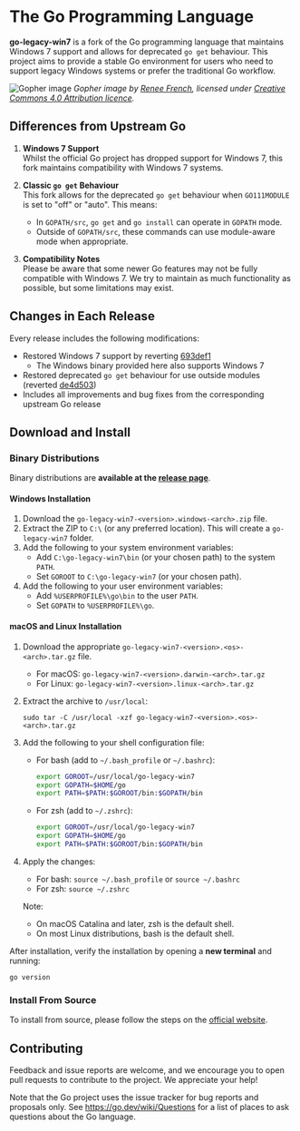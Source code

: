 # The Go Programming Language

**go-legacy-win7** is a fork of the Go programming language that maintains Windows 7 support and allows for deprecated `go get` behaviour. This project aims to provide a stable Go environment for users who need to support legacy Windows systems or prefer the traditional Go workflow.

![Gopher image](https://golang.org/doc/gopher/fiveyears.jpg)
_Gopher image by [Renee French][rf], licensed under [Creative Commons 4.0 Attribution licence][cc4-by]._

## Differences from Upstream Go

1. **Windows 7 Support**  
   Whilst the official Go project has dropped support for Windows 7, this fork maintains compatibility with Windows 7 systems.

2. **Classic `go get` Behaviour**  
   This fork allows for the deprecated `go get` behaviour when `GO111MODULE` is set to "off" or "auto". This means:

   - In `GOPATH/src`, `go get` and `go install` can operate in `GOPATH` mode.
   - Outside of `GOPATH/src`, these commands can use module-aware mode when appropriate.

3. **Compatibility Notes**  
   Please be aware that some newer Go features may not be fully compatible with Windows 7. We try to maintain as much functionality as possible, but some limitations may exist.

## Changes in Each Release

Every release includes the following modifications:

- Restored Windows 7 support by reverting [693def1](https://github.com/golang/go/commit/693def151adff1af707d82d28f55dba81ceb08e1)
  - The Windows binary provided here also supports Windows 7
- Restored deprecated `go get` behaviour for use outside modules (reverted [de4d503](https://github.com/golang/go/commit/de4d50316fb5c6d1529aa5377dc93b26021ee843))
- Includes all improvements and bug fixes from the corresponding upstream Go release

## Download and Install

### Binary Distributions

Binary distributions are **available at the [release page](https://github.com/thongtech/go-legacy-win7/releases)**.

#### Windows Installation

1. Download the `go-legacy-win7-<version>.windows-<arch>.zip` file.
2. Extract the ZIP to `C:\` (or any preferred location). This will create a `go-legacy-win7` folder.
3. Add the following to your system environment variables:
   - Add `C:\go-legacy-win7\bin` (or your chosen path) to the system `PATH`.
   - Set `GOROOT` to `C:\go-legacy-win7` (or your chosen path).
4. Add the following to your user environment variables:
   - Add `%USERPROFILE%\go\bin` to the user `PATH`.
   - Set `GOPATH` to `%USERPROFILE%\go`.

#### macOS and Linux Installation

1. Download the appropriate `go-legacy-win7-<version>.<os>-<arch>.tar.gz` file.

   - For macOS: `go-legacy-win7-<version>.darwin-<arch>.tar.gz`
   - For Linux: `go-legacy-win7-<version>.linux-<arch>.tar.gz`

2. Extract the archive to `/usr/local`:

   ```
   sudo tar -C /usr/local -xzf go-legacy-win7-<version>.<os>-<arch>.tar.gz
   ```

3. Add the following to your shell configuration file:

   - For bash (add to `~/.bash_profile` or `~/.bashrc`):

     ```bash
     export GOROOT=/usr/local/go-legacy-win7
     export GOPATH=$HOME/go
     export PATH=$PATH:$GOROOT/bin:$GOPATH/bin
     ```

   - For zsh (add to `~/.zshrc`):
     ```zsh
     export GOROOT=/usr/local/go-legacy-win7
     export GOPATH=$HOME/go
     export PATH=$PATH:$GOROOT/bin:$GOPATH/bin
     ```

4. Apply the changes:

   - For bash: `source ~/.bash_profile` or `source ~/.bashrc`
   - For zsh: `source ~/.zshrc`

   Note:

   - On macOS Catalina and later, zsh is the default shell.
   - On most Linux distributions, bash is the default shell.

After installation, verify the installation by opening a **new terminal** and running:

```
go version
```

### Install From Source

To install from source, please follow the steps on the [official website](https://go.dev/doc/install/source).

## Contributing

Feedback and issue reports are welcome, and we encourage you to open pull requests to contribute to the project. We appreciate your help!

Note that the Go project uses the issue tracker for bug reports and
proposals only. See https://go.dev/wiki/Questions for a list of
places to ask questions about the Go language.

[rf]: https://reneefrench.blogspot.com/
[cc4-by]: https://creativecommons.org/licenses/by/4.0/
